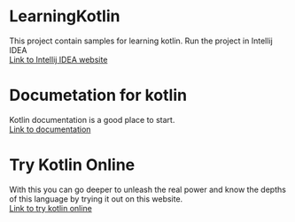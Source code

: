 # LearningKotlin
This project contain samples for learning kotlin. Run the project in Intellij IDEA <br> 
<a href=https://www.jetbrains.com/idea/>Link to Intellij IDEA website</a>

# Documetation for kotlin
Kotlin documentation is a good place to start. <br>
<a href=https://kotlinlang.org/docs/reference/>Link to documentation</a>

# Try Kotlin Online
With this you can go deeper to unleash the real power and know the depths of this language by trying it out on this website.<br>
<a href=https://try.kotlinlang.org>Link to try kotlin online</a>
